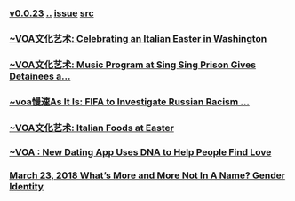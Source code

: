 ### [v0.0.23](https://github.com/littleflute/english/edit/master/voa/ARTS_CULTURE/readme.md) [..](..) [issue](https://github.com/littleflute/english/issues/51) [src](https://learningenglish.voanews.com/z/986)

### [~VOA文化艺术: Celebrating an Italian Easter in Washington](https://mp.weixin.qq.com/s?__biz=MzIxMTUzOTUzOA==&mid=2247485532&idx=8&sn=d620e37eb22651116b1889461a6caadd&chksm=97528b61a0250277a737ef1c834ec4547797bfb7630fa1ac30da4051b18439773cf4eed2f4d5#rd)
### [~VOA文化艺术: Music Program at Sing Sing Prison Gives Detainees a...](https://mp.weixin.qq.com/s?__biz=MzIxMTUzOTUzOA==&mid=2247485500&idx=7&sn=7e9b05578250d70c428a0992e1dcabdc&chksm=97528b01a0250217aae3847ce102cd48ef3904722335a02a488c226848cc7ace0cc92a563599#rd)
### [~voa慢速As It Is: FIFA to Investigate Russian Racism ...](https://mp.weixin.qq.com/s?__biz=MzIxMTUzOTUzOA==&mid=2247485500&idx=1&sn=37d27865ed9eb53440445137d6ee3e67&chksm=97528b01a0250217aeb3bbfd480ff712a6e14a4df99b21e23a07459854e10f4738bee78e2c33#rd)
### [~VOA文化艺术: Italian Foods at Easter](https://mp.weixin.qq.com/s?__biz=MzIxMTUzOTUzOA==&mid=2247485500&idx=8&sn=9a6e77928f11333ad6619d8f1ef45ee8&chksm=97528b01a0250217fee63bae86f2da145b9f1285e4700599ac6f853c0ad3ad020dd9e5faca89#rd)
### [~VOA : New Dating App Uses DNA to Help People Find Love](https://mp.weixin.qq.com/s?__biz=MzIxMTUzOTUzOA==&mid=2247485410&idx=6&sn=5d88eff9d06f74f0cd9801d0d077dfcb&chksm=975284dfa0250dc9e068e6f41b049e7dc0aaed5f44d449c87ab5dadc0dc54289f37a64e5800e#rd)
### [March 23, 2018 What’s More and More Not In A Name? Gender Identity](https://mp.weixin.qq.com/s?__biz=MzIxMTUzOTUzOA==&mid=100001279&idx=1&sn=c3fb741cbe1d7ca9757e0ca3349f3cea&chksm=175286c220250fd4e55022d0be8e6a2f74f1cf10cc3a6ceb276ce24f78319a57d9690d6f14a6&mpshare=1&scene=24&srcid=0325fQnSOfdL01q2XZ82mbUa#rd)
